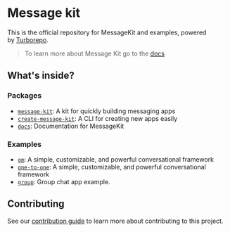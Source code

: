 # Message kit

This is the official repository for MessageKit and examples, powered by [Turborepo](https://turbo.build/repo).

> To learn more about Message Kit go to the [docs](https://message-kit.vercel.app)

## What's inside?

### Packages

- [`message-kit`](/packages/message-kit): A kit for quickly building messaging apps
- [`create-message-kit`](/packages/create-message-kit): A CLI for creating new apps easily
- [`docs`](/packages/docs): Documentation for MessageKit

### Examples

- [`gm`](/examples/gm): A simple, customizable, and powerful conversational framework
- [`one-to-one`](/examples/one-to-one): A simple, customizable, and powerful conversational framework
- [`group`](/examples/group): Group chat app example.

## Contributing

See our [contribution guide](./CONTRIBUTING.md) to learn more about contributing to this project.
